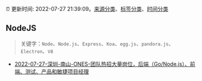 :alarm_clock: 更新时间: 2022-07-27 21:39:09。[来源分类](../README.md)、[标签分类](../TAGS.md)、[时间分类](../TIMELINE.md)

## NodeJS


> 关键字：`Node`、`Node.js`、`Express`、`Koa`、`egg.js`、`pandora.js`、`Electron`、`V8`



- [2022-07-27-深圳-南山-ONES-团队热招大量岗位，后端（Go/Node.js）、前端、测试、产品和敏捷项目经理](https://www.v2ex.com/t/869112) 